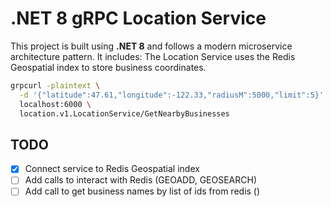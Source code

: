 # .NET 8 gRPC Location Service

This project is built using **.NET 8** and follows a modern microservice architecture pattern. It includes:
The Location Service uses the Redis Geospatial index to store business coordinates.

```bash
grpcurl -plaintext \
  -d '{"latitude":47.61,"longitude":-122.33,"radiusM":5000,"limit":5}' \
  localhost:6000 \
  location.v1.LocationService/GetNearbyBusinesses
```

## TODO

- [x] Connect service to Redis Geospatial index
- [ ] Add calls to interact with Redis (GEOADD, GEOSEARCH)
- [ ] Add call to get business names by list of ids from redis ()
